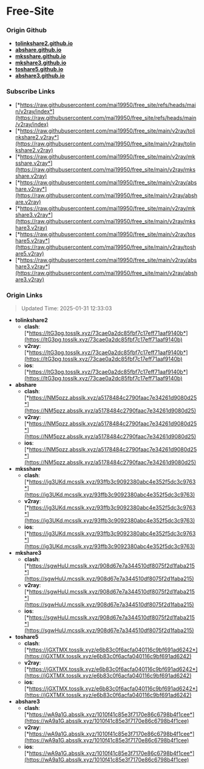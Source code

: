 # Free-Site

### Origin Github

- [**tolinkshare2.github.io**](https://github.com/tolinkshare2/tolinkshare2.github.io)
- [**abshare.github.io**](https://github.com/abshare/abshare.github.io)
- [**mksshare.github.io**](https://github.com/mksshare/mksshare.github.io)
- [**mkshare3.github.io**](https://github.com/mkshare3/mkshare3.github.io)
- [**toshare5.github.io**](https://github.com/toshare5/toshare5.github.io)
- [**abshare3.github.io**](https://github.com/abshare3/abshare3.github.io)

### Subscribe Links

- [*https://raw.githubusercontent.com/mai19950/free_site/refs/heads/main/v2ray/index*](https://raw.githubusercontent.com/mai19950/free_site/refs/heads/main/v2ray/index)
- [*https://raw.githubusercontent.com/mai19950/free_site/main/v2ray/tolinkshare2.v2ray*](https://raw.githubusercontent.com/mai19950/free_site/main/v2ray/tolinkshare2.v2ray)
- [*https://raw.githubusercontent.com/mai19950/free_site/main/v2ray/mksshare.v2ray*](https://raw.githubusercontent.com/mai19950/free_site/main/v2ray/mksshare.v2ray)
- [*https://raw.githubusercontent.com/mai19950/free_site/main/v2ray/abshare.v2ray*](https://raw.githubusercontent.com/mai19950/free_site/main/v2ray/abshare.v2ray)
- [*https://raw.githubusercontent.com/mai19950/free_site/main/v2ray/mkshare3.v2ray*](https://raw.githubusercontent.com/mai19950/free_site/main/v2ray/mkshare3.v2ray)
- [*https://raw.githubusercontent.com/mai19950/free_site/main/v2ray/toshare5.v2ray*](https://raw.githubusercontent.com/mai19950/free_site/main/v2ray/toshare5.v2ray)
- [*https://raw.githubusercontent.com/mai19950/free_site/main/v2ray/abshare3.v2ray*](https://raw.githubusercontent.com/mai19950/free_site/main/v2ray/abshare3.v2ray)

### Origin Links

> Updated Time: 2025-01-31 12:33:03

- **tolinkshare2**
  - **clash**: [*https://ltG3pg.tosslk.xyz/73cae0a2dc85fbf7c17eff71aaf9140b*](https://ltG3pg.tosslk.xyz/73cae0a2dc85fbf7c17eff71aaf9140b)
  - **v2ray**: [*https://ltG3pg.tosslk.xyz/73cae0a2dc85fbf7c17eff71aaf9140b*](https://ltG3pg.tosslk.xyz/73cae0a2dc85fbf7c17eff71aaf9140b)
  - **ios**: [*https://ltG3pg.tosslk.xyz/73cae0a2dc85fbf7c17eff71aaf9140b*](https://ltG3pg.tosslk.xyz/73cae0a2dc85fbf7c17eff71aaf9140b)
- **abshare**
  - **clash**: [*https://NM5pzz.absslk.xyz/a5178484c2790faac7e34261d9080d25*](https://NM5pzz.absslk.xyz/a5178484c2790faac7e34261d9080d25)
  - **v2ray**: [*https://NM5pzz.absslk.xyz/a5178484c2790faac7e34261d9080d25*](https://NM5pzz.absslk.xyz/a5178484c2790faac7e34261d9080d25)
  - **ios**: [*https://NM5pzz.absslk.xyz/a5178484c2790faac7e34261d9080d25*](https://NM5pzz.absslk.xyz/a5178484c2790faac7e34261d9080d25)
- **mksshare**
  - **clash**: [*https://ig3UKd.mcsslk.xyz/93ffb3c9092380abc4e352f5dc3c9763*](https://ig3UKd.mcsslk.xyz/93ffb3c9092380abc4e352f5dc3c9763)
  - **v2ray**: [*https://ig3UKd.mcsslk.xyz/93ffb3c9092380abc4e352f5dc3c9763*](https://ig3UKd.mcsslk.xyz/93ffb3c9092380abc4e352f5dc3c9763)
  - **ios**: [*https://ig3UKd.mcsslk.xyz/93ffb3c9092380abc4e352f5dc3c9763*](https://ig3UKd.mcsslk.xyz/93ffb3c9092380abc4e352f5dc3c9763)
- **mkshare3**
  - **clash**: [*https://sgwHuU.mcsslk.xyz/908d67e7a344510df8075f2d1faba215*](https://sgwHuU.mcsslk.xyz/908d67e7a344510df8075f2d1faba215)
  - **v2ray**: [*https://sgwHuU.mcsslk.xyz/908d67e7a344510df8075f2d1faba215*](https://sgwHuU.mcsslk.xyz/908d67e7a344510df8075f2d1faba215)
  - **ios**: [*https://sgwHuU.mcsslk.xyz/908d67e7a344510df8075f2d1faba215*](https://sgwHuU.mcsslk.xyz/908d67e7a344510df8075f2d1faba215)
- **toshare5**
  - **clash**: [*https://jGXTMX.tosslk.xyz/e6b83c0f6acfa040116c9bf691ad6242*](https://jGXTMX.tosslk.xyz/e6b83c0f6acfa040116c9bf691ad6242)
  - **v2ray**: [*https://jGXTMX.tosslk.xyz/e6b83c0f6acfa040116c9bf691ad6242*](https://jGXTMX.tosslk.xyz/e6b83c0f6acfa040116c9bf691ad6242)
  - **ios**: [*https://jGXTMX.tosslk.xyz/e6b83c0f6acfa040116c9bf691ad6242*](https://jGXTMX.tosslk.xyz/e6b83c0f6acfa040116c9bf691ad6242)
- **abshare3**
  - **clash**: [*https://wA9a1G.absslk.xyz/1010f41c85e3f7170e86c6798b4f1cee*](https://wA9a1G.absslk.xyz/1010f41c85e3f7170e86c6798b4f1cee)
  - **v2ray**: [*https://wA9a1G.absslk.xyz/1010f41c85e3f7170e86c6798b4f1cee*](https://wA9a1G.absslk.xyz/1010f41c85e3f7170e86c6798b4f1cee)
  - **ios**: [*https://wA9a1G.absslk.xyz/1010f41c85e3f7170e86c6798b4f1cee*](https://wA9a1G.absslk.xyz/1010f41c85e3f7170e86c6798b4f1cee)
